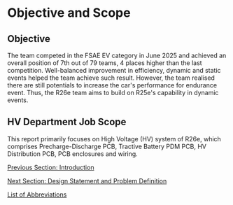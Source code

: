 # Objective and Scope

## Objective
The team competed in the FSAE EV category in June 2025 and achieved an overall position of 7th out of 79 teams, 4 places higher than the last competition. Well-balanced improvement in efficiency, dynamic and static events helped the team achieve such result. However, the team realised there are still potentials to increase the car's performance for endurance event. Thus, the R26e team aims to build on R25e's capability in dynamic events.

## HV Department Job Scope
This report primarily focuses on High Voltage (HV) system of R26e, which comprises Precharge-Discharge PCB, Tractive Battery PDM PCB, HV Distribution PCB, PCB enclosures and wiring.  

[Previous Section: Introduction](introduction.md)

[Next Section: Design Statement and Problem Definition](design-statement-and-problem-definition.md)  

[List of Abbreviations](list-of-abbrev.md)